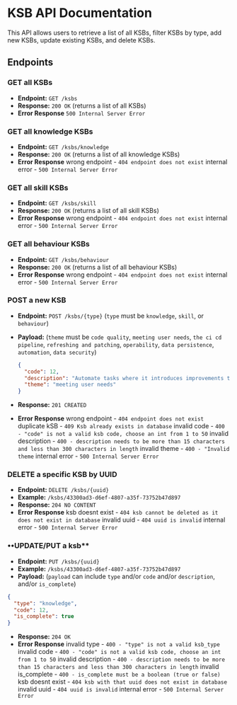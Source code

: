 # KSB API Documentation

This API allows users to retrieve a list of all KSBs, filter KSBs by type, add new KSBs, update existing KSBs, and delete KSBs.


## Endpoints  

### **GET all KSBs**  
- **Endpoint:** `GET /ksbs`  
- **Response:** `200 OK` (returns a list of all KSBs) 
- **Error Response** 
  `500 Internal Server Error`

### **GET all knowledge KSBs**  
- **Endpoint:** `GET /ksbs/knowledge`  
- **Response:** `200 OK` (returns a list of all knowledge KSBs)  
- **Error Response** 
  wrong endpoint - `404 endpoint does not exist`
  internal error - `500 Internal Server Error`


### **GET all skill KSBs**  
- **Endpoint:** `GET /ksbs/skill`  
- **Response:** `200 OK` (returns a list of all skill KSBs)  
- **Error Response** 
  wrong endpoint - `404 endpoint does not exist`
  internal error - `500 Internal Server Error`


### **GET all behaviour KSBs**  
- **Endpoint:** `GET /ksbs/behaviour`  
- **Response:** `200 OK` (returns a list of all behaviour KSBs) 
- **Error Response** 
  wrong endpoint - `404 endpoint does not exist`
  internal error - `500 Internal Server Error`


### **POST a new KSB**  
- **Endpoint:** `POST /ksbs/{type}` (`type` must be `knowledge`, `skill`, or `behaviour`)  
- **Payload:**   (`theme` must be `code quality`, `meeting user needs`, `the ci cd pipeline`, `refreshing and patching`, `operability`, `data persistence`, `automation`, `data security`)

  ```json
  {
    "code": 12,
    "description": "Automate tasks where it introduces improvements to the efficiency of business processes and reduces waste, considering the effort and cost of automation.",
    "theme": "meeting user needs"
  }
- **Response:** `201 CREATED`
- **Error Response** 
  wrong endpoint - `404 endpoint does not exist`
  duplicate kSB - `409 Ksb already exists in database`
  invalid code - `400 - "code" is not a valid ksb code, choose an int from 1 to 50`
  invalid description - `400 - description needs to be more than 15 characters and less than 300 characters in length`
  invalid theme - `400 - "Invalid theme`
  internal error - `500 Internal Server Error`


### **DELETE a specific KSB by UUID** 
- **Endpoint:** `DELETE /ksbs/{uuid}`
- **Example:** `/ksbs/43300ad3-d6ef-4807-a35f-73752b47d897`  
- **Response:** `204 NO CONTENT`
- **Error Response** 
    ksb doesnt exist - `404 ksb cannot be deleted as it does not exist in database`
    invalid uuid - `404 uuid is invalid`
    internal error - `500 Internal Server Error`



### ••UPDATE/PUT a ksb**
- **Endpoint:** `PUT /ksbs/{uuid}`
- **Example:** `/ksbs/43300ad3-d6ef-4807-a35f-73752b47d897`  
- **Payload:** (`payload` can include `type` and/or `code` and/or `description`, and/or `is_complete`)
```json
{
  "type": "knowledge", 
  "code": 12,
  "is_complete": true
}
```
- **Response:** `204 OK`
- **Error Response** 
    invalid type - `400 - "type" is not a valid ksb_type`
    invalid code - `400 - "code" is not a valid ksb code, choose an int from 1 to 50`
    invalid description - `400 - description needs to be more than 15 characters and less than 300 characters in length`
    invalid is_complete - `400 - is_complete must be a boolean (true or false)`
    ksb doesnt exist - `404 ksb with that uuid does not exist in database`
    invalid uuid - `404 uuid is invalid`
    internal error - `500 Internal Server Error`
